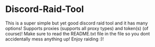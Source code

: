 # Discord-Raid-Tool
This is a super simple but yet good discord raid tool and it has many options! Supports proxies (supports all proxy types) and token(s) (of course)!
Make sure to read the README.txt file in the file so you dont accidentally mess anything up!
Enjoy raiding :)!
